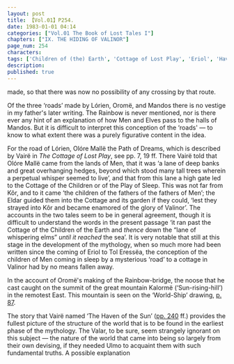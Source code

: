 ```yaml
---
layout: post
title: 【Vol.01】P254.
date: 1983-01-01 04:14
categories: ["Vol.01 The Book of Lost Tales I"]
chapters: ["IX. THE HIDING OF VALINOR"]
page_num: 254
characters: 
tags: ['Children of (the) Earth', 'Cottage of Lost Play', 'Eriol', 'Haven of the Sun', 'Kalormë', 'Kôr', 'Lórien', 'Mandos', 'Men', 'Olórë Mallë', 'Oromë', 'Rainbow', 'Ship of the World', 'Silmarillion, The', 'Tol Eressëa', 'Ulmo', 'Vairë']
description: 
published: true
---
```


<p style="text-indent: 0;">
made, so that there was now no possibility of any crossing by that route.
</p>

Of the three ‘roads’ made by Lórien, Oromë, and Mandos there is no vestige in my father's later writing. The Rainbow is never mentioned, nor is there ever any hint of an explanation of how Men and Elves pass to the halls of Mandos. But it is difficult to interpret this conception of the ‘roads' — to know to what extent there was a purely figurative content in the idea.

For the road of Lórien, Olóre Mallë the Path of Dreams, which is described by Vairë in <I>The Cottage of Lost Play</I>, see pp. 7, 19 ff. There Vairë told that Olóre Mallë came from the lands of Men, that it was ‘a lane of deep banks and great overhanging hedges, beyond which stood many tall trees wherein a perpetual whisper seemed to live’, and that from this lane a high gate led to the Cottage of the Children or of the Play of Sleep. This was not far from Kôr, and to it came ‘the children of the fathers of the fathers of Men’; the Eldar guided them into the Cottage and its garden if they could, ‘lest they strayed into Kôr and became enamored of the glory of Valinor’. The accounts in the two tales seem to be in general agreement, though it is difficult to understand the words in the present passage ‘it ran past the Cottage of the Children of the Earth and <I>thence</I> down the “lane of whispering elms” <I>until it reached</I> the sea’. It is very notable that still at this stage in the development of the mythology, when so much more had been written since the coming of Eriol to Tol Eressëa, the conception of the children of Men coming in sleep by a mysterious ‘road’ to a cottage in Valinor had by no means fallen away.

In the account of Oromë's making of the Rainbow-bridge, the noose that he cast caught on the summit of the great mountain Kalormë (‘Sun-rising-hill’) in the remotest East. This mountain is seen on the ‘World-Ship’ drawing, [p. 87]({{site.baseurl}}/vol01-p87).

The story that Vairë named ‘The Haven of the Sun’ ([pp. 240]({{site.baseurl}}/vol01-p240) ff.) provides the fullest picture of the structure of the world that is to be found in the earliest phase of the mythology. The Valar, to be sure, seem strangely ignorant on this subject — the nature of the world that came into being so largely from their own devising, if they needed Ulmo to acquaint them with such fundamental truths. A possible explanation

